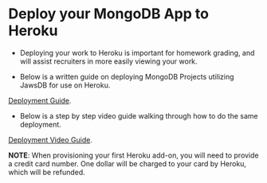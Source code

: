 # Deploy your MongoDB App to Heroku

* Deploying your work to Heroku is important for homework grading, and will assist recruiters in more easily viewing your work.

* Below is a written guide on deploying MongoDB Projects utilizing JawsDB for use on Heroku.

[Deployment Guide](../../../../02-lesson-plans/part-time/18-Week/Important/MongoDBDeploy.md).

* Below is a step by step video guide walking through how to do the same deployment.

[Deployment Video Guide](https://youtu.be/2E8eWUHJaNg?list=PLOFmg4xbN_TPrB6w4rThsFanVxJI_SfER).

**NOTE**: When provisioning your first Heroku add-on, you will need to provide a credit card number. One dollar will be charged to your card by Heroku, which will be refunded.
